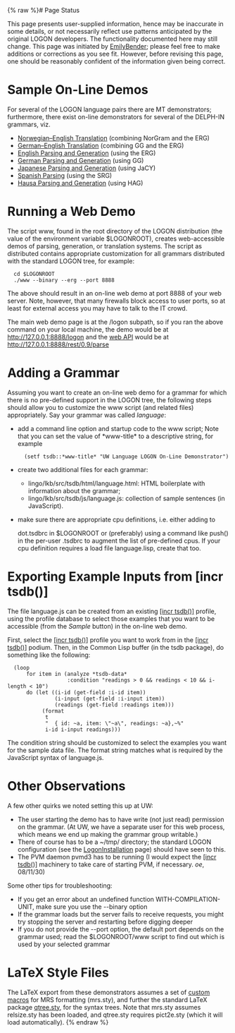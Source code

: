 {% raw %}# Page Status

This page presents user-supplied information, hence may be inaccurate in
some details, or not necessarily reflect use patterns anticipated by the
original LOGON developers. The functionality documented here may still
change. This page was initiated by [EmilyBender](https://blog.inductorsoftware.com/docsproto/summits/EmilyBender); please
feel free to make additions or corrections as you see fit. However,
before revising this page, one should be reasonably confident of the
information given being correct.

# Sample On-Line Demos

For several of the LOGON language pairs there are MT demonstrators;
furthermore, there exist on-line demonstrators for several of the
DELPH-IN grammars, viz.

- [Norwegian–English Translation](http://noen.emmtee.net/) (combining
NorGram and the ERG)
- [German–English Translation](http://deen.emmtee.net/) (combining GG
and the ERG)
- [English Parsing and Generation](http://erg.emmtee.net/) (using the
ERG)
- [German Parsing and Generation](http://gg.delph-in.net/) (using GG)
- [Japanese Parsing and Generation](http://jacy.delph-in.net/) (using
JaCY)
- [Spanish Parsing](http://srg.delph-in.net/) (using the SRG)
- [Hausa Parsing and Generation](http://hag.delph-in.net/) (using HAG)

# Running a Web Demo

The script www, found in the root directory of the LOGON distribution
(the value of the environment variable $LOGONROOT), creates
web-accessible demos of parsing, generation, or translation systems. The
script as distributed contains appropriate customization for all
grammars distributed with the standard LOGON tree, for example:

      cd $LOGONROOT
      ./www --binary --erg --port 8888

The above should result in an on-line web demo at port 8888 of your web
server. Note, however, that many firewalls block access to user ports,
so at least for external access you may have to talk to the IT crowd.

The main web demo page is at the /logon subpath, so if you ran the above
command on your local machine, the demo would be at
<http://127.0.0.1:8888/logon> and the [web API](https://blog.inductorsoftware.com/docsproto/erg/ErgApi) would be at
<http://127.0.0.1:8888/rest/0.9/parse>

# Adding a Grammar

Assuming you want to create an on-line web demo for a grammar for which
there is no pre-defined support in the LOGON tree, the following steps
should allow you to customize the www script (and related files)
appropriately. Say your grammar was called *language*:

- add a command line option and startup code to the www script; Note
that you can set the value of \*www-title\* to a descriptive string,
for example
  
        (setf tsdb::*www-title* "UW Language LOGON On-Line Demonstrator")
- create two additional files for each grammar:
  - lingo/lkb/src/tsdb/html/language.html: HTML boilerplate with
information about the grammar;
  - lingo/lkb/src/tsdb/js/language.js: collection of sample
sentences (in JavaScript).
- make sure there are appropriate cpu definitions, i.e. either adding
to
  
  dot.tsdbrc in $LOGONROOT or (preferably) using a command like push()
in the per-user .tsdbrc to augment the list of pre-defined cpus. If
your cpu definition requires a load file language.lisp, create that
too.

# Exporting Example Inputs from \[incr tsdb()\]

The file language.js can be created from an existing [\[incr
tsdb()\]](http://www.delph-in.net/itsdb) profile, using the profile
database to select those examples that you want to be accessible (from
the *Sample* button) in the on-line web demo.

First, select the [\[incr tsdb()\]](http://www.delph-in.net/itsdb)
profile you want to work from in the [\[incr
tsdb()\]](http://www.delph-in.net/itsdb) podium. Then, in the Common
Lisp buffer (in the tsdb package), do something like the following:

      (loop
          for item in (analyze *tsdb-data*
                       :condition "readings > 0 && readings < 10 && i-length < 10")
          do (let ((i-id (get-field :i-id item))
                   (i-input (get-field :i-input item))
                   (readings (get-field :readings item)))
               (format
                t
                "  { id: ~a, item: \"~a\", readings: ~a},~%" 
                i-id i-input readings)))

The condition string should be customized to select the examples you
want for the sample data file. The format string matches what is
required by the JavaScript syntax of language.js.

# Other Observations

A few other quirks we noted setting this up at UW:

- The user starting the demo has to have write (not just read)
permission on the grammar. (At UW, we have a separate user for this
web process, which means we end up making the grammar group
writable.)
- There of course has to be a \~/tmp/ directory; the standard LOGON
configuration (see the [LogonInstallation](../LogonInstallation) page)
should have seen to this.
- The PVM daemon pvmd3 has to be running (I would expect the [\[incr
tsdb()\]](http://www.delph-in.net/itsdb) machinery to take care of
starting PVM, if necessary. *oe*, 08/11/30)

Some other tips for troubleshooting:

- If you get an error about an undefined function
WITH-COMPILATION-UNIT, make sure you use the --binary option
- If the grammar loads but the server fails to receive requests, you
might try stopping the server and restarting before digging deeper
- If you do not provide the --port option, the default port depends on
the grammar used; read the $LOGONROOT/www script to find out which
is used by your selected grammar

# LaTeX Style Files

The LaTeX export from these demonstrators assumes a set of [custom
macros](http://svn.emmtee.net/ltg/tex/mrs.sty) for MRS formatting
(mrs.sty), and further the standard LaTeX package
[qtree.sty](http://www.ctan.org/tex-archive/macros/latex/contrib/qtree/),
for the syntax trees. Note that mrs.sty assumes relsize.sty has been
loaded, and qtree.sty requires pict2e.sty (which it will load
automatically).
<update date omitted for speed>{% endraw %}